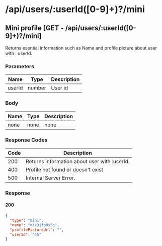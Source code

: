 # /api/users/:userId([0-9]+)?/mini

## Mini profile [GET - /api/users/:userId([0-9]+)?/mini]

Returns esential information such as Name and profile picture about user with :
userId.

### Parameters

| Name   | Type   | Description |
|--------|--------|-------------|
| userId | number | User id     |

### Body

| Name | Type | Description |
|------|------|-------------|
| none | none | none        |

### Response Codes

| Code | Description                                  |
|------|----------------------------------------------|
| 200  | Returns information about user with :userId. |
| 400  | Profile not found or doesn't exist           |
| 500  | Internal Server Error.                       |

### Response

#### 200

```json
{
  "type": "mini",
  "name": "mlx3ifp9s5g",
  "profilePictureUrl": "",
  "userId": "45"
}
```